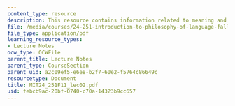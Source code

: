 ```yaml
---
content_type: resource
description: This resource contains information related to meaning and reference.
file: /media/courses/24-251-introduction-to-philosophy-of-language-fall-2011/febcb9ac20bf0740c70a14323b9cc657_MIT24_251F11_lec02.pdf
file_type: application/pdf
learning_resource_types:
- Lecture Notes
ocw_type: OCWFile
parent_title: Lecture Notes
parent_type: CourseSection
parent_uid: a2c09ef5-e6e8-b2f7-60e2-f5764c86649c
resourcetype: Document
title: MIT24_251F11_lec02.pdf
uid: febcb9ac-20bf-0740-c70a-14323b9cc657
---
```

